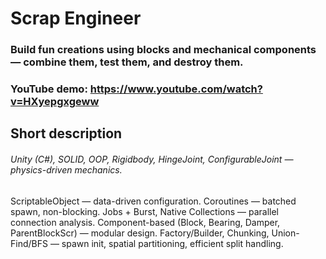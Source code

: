 # Scrap Engineer

### Build fun creations using blocks and mechanical components — combine them, test them, and destroy them.
### YouTube demo: https://www.youtube.com/watch?v=HXyepgxgeww

## Short description
###### Unity (C#), SOLID, OOP, Rigidbody, HingeJoint, ConfigurableJoint — physics-driven mechanics.
  ScriptableObject — data-driven configuration.
  Coroutines — batched spawn, non-blocking.
  Jobs + Burst, Native Collections — parallel connection analysis.
  Component-based (Block, Bearing, Damper, ParentBlockScr) — modular design.
  Factory/Builder, Chunking, Union-Find/BFS — spawn init, spatial partitioning, efficient split handling.
